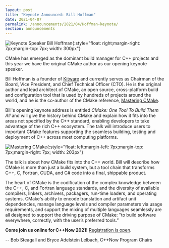 ```yaml
---
layout: post
title: "Keynote Announced: Bill Hoffman"
date: 2021-04-07
permalink: /announcements/2021/04/Hoffman-keynote/
section: announcements
---
```


![Keynote Speaker Bill Hoffman](/assets/img/posts/2021/hoffman.jpeg "Keynote Speaker Bill Hoffman"){:style="float: right;margin-right: 7px;margin-top: 7px; width: 300px"}

CMake has emerged as the dominant build manager for C++ projects and this year we have the original CMake author as our opening keynote speaker.

Bill Hoffman is a founder of [Kitware](https://www.kitware.com/) and currently serves as Chairman of the Board, Vice President, and Chief Technical Officer (CTO). He is the original author and lead architect of CMake, an open source, cross-platform build and configuration tool that is used by hundreds of projects around the world, and he is the co-author of the CMake reference, [Mastering CMake](https://www.amazon.com/Mastering-CMake-Ken-Martin/dp/1930934319).

<!--break-->
Bill's opening keynote address is entitled _CMake: One Tool To Build Them All_ and will give the history behind CMake and explain how it fits into the areas not specified by the C++ standard, enabling developers to take advantage of the rich C++ ecosystem. The talk will introduce users to important CMake features supporting the seamless building, testing and deployment of C++ across most computing platforms.

![Mastering CMake](/assets/img/posts/2021/MasteringCMake.jpeg "Mastering CMake"){:style="float: left;margin-left: 7px;margin-top: 7px;margin-right: 7px; width: 203px"}

The talk is about how CMake fits into the C++ world. Bill will describe how CMake is more than just a build system, but a tool chain that transforms C++, C, Fortran, CUDA, and C# code into a final, shippable product.

The heart of CMake is the codification of the complex knowledge between the C++, C, and Fortran language standards, and the diversity of available compilers, linkers, archivers, packagers, run-time loaders, and operating systems. CMake's ability to encode translation and artifact unit dependencies, manage language levels and compiler parameters via usage requirements, and support the mixing of multiple languages seamlessly are all designed to support the driving purpose of CMake: "to build software everywhere, correctly, with the user’s preferred tools.”

**Come join us online for C++Now 2021!** [Registration is open](/registration/).

-- Bob Steagall and Bryce Adelstein Lelbach, C++Now Program Chairs
